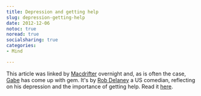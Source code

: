 ```yaml
---
title: Depression and getting help
slug: depression-getting-help
date: 2012-12-06
notoc: true
noread: true
socialsharing: true
categories: 
- Mind

---
```

This article was linked by [Macdrifter][macdrifter] overnight and, as is often the case, [Gabe][macdrifter 2] has come up with gem. It's by [Rob Delaney][tumblr] a US comedian, reflecting on his depression and the importance of getting help. Read it [here][tumblr 2].

[macdrifter]: http://www.macdrifter.com/2012/12/rob-delaney-and-depression-link.html
[macdrifter 2]: http://macdrifter.com/pages/about.html
[tumblr]: http://robdelaney.tumblr.com/
[tumblr 2]: http://robdelaney.tumblr.com/post/414007899/on-depression-getting-help